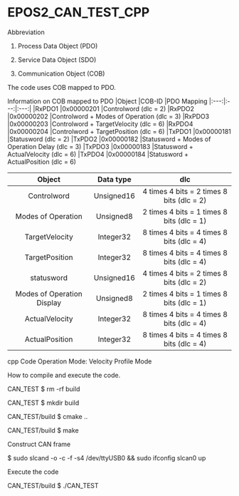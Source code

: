 # EPOS2_CAN_TEST_CPP

Abbreviation

1. Process Data Object (PDO)

2. Service Data Object (SDO)

3. Communication Object (COB)

The code uses COB mapped to PDO. 

Information on COB mapped to PDO
|Object	|COB-ID	    |PDO Mapping
|:---:|:---:|:---:|
|RxPDO1	|0x00000201	|Controlword (dlc = 2)
|RxPDO2	|0x00000202	|Controlword + Modes of Operation (dlc = 3)
|RxPDO3	|0x00000203	|Controlword + TargetVelocity (dlc = 6)
|RxPDO4	|0x00000204	|Controlword + TargetPosition (dlc = 6)
|TxPDO1	|0x00000181	|Statusword (dlc = 2)
|TxPDO2	|0x00000182	|Statusword + Modes of Operation Delay (dlc = 3)
|TxPDO3	|0x00000183	|Statusword + ActualVelocity (dlc = 6)
|TxPDO4	|0x00000184	|Statusword + ActualPosition (dlc = 6)


|Object|Data type|dlc|
|:---:|:---:|:---:|
|Controlword|Unsigned16| 4 times 4 bits = 2 times 8 bits (dlc = 2)
|Modes of Operation|Unsigned8| 2 times 4 bits = 1 times 8 bits (dlc = 1)
|TargetVelocity|Integer32|8 times 4 bits = 4 times 8 bits (dlc = 4)
|TargetPosition|Integer32|8 times 4 bits = 4 times 8 bits (dlc = 4)
|statusword|Unsigned16| 4 times 4 bits = 2 times 8 bits (dlc = 2)
|Modes of Operation Display|Unsigned8|2 times 4 bits = 1 times 8 bits (dlc = 1)
|ActualVelocity|Integer32|8 times 4 bits = 4 times 8 bits (dlc = 4)
|ActualPosition|Integer32|8 times 4 bits = 4 times 8 bits (dlc = 4)

cpp Code Operation Mode: Velocity Profile Mode



How to compile and execute the code.

CAN_TEST $ rm -rf build

CAN_TEST $ mkdir build

CAN_TEST/build $ cmake ..

CAN_TEST/build $ make

Construct CAN frame

$ sudo slcand -o -c -f -s4 /dev/ttyUSB0 && sudo ifconfig slcan0 up

Execute the code

CAN_TEST/build $ ./CAN_TEST
